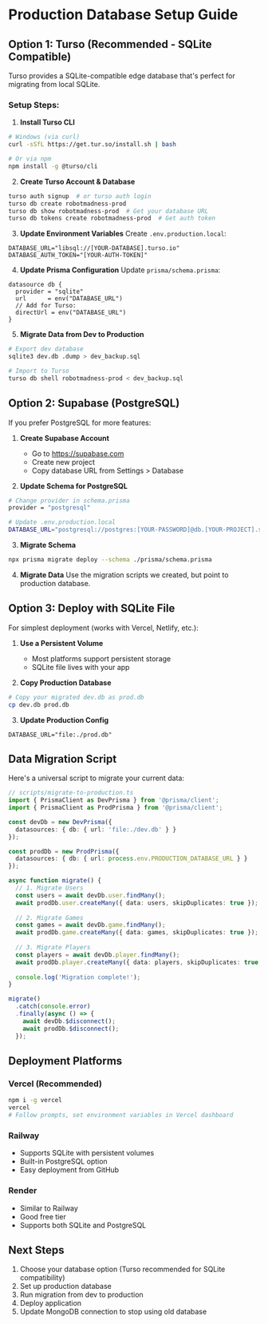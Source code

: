 # Production Database Setup Guide

## Option 1: Turso (Recommended - SQLite Compatible)

Turso provides a SQLite-compatible edge database that's perfect for migrating from local SQLite.

### Setup Steps:

1. **Install Turso CLI**
```bash
# Windows (via curl)
curl -sSfL https://get.tur.so/install.sh | bash

# Or via npm
npm install -g @turso/cli
```

2. **Create Turso Account & Database**
```bash
turso auth signup  # or turso auth login
turso db create robotmadness-prod
turso db show robotmadness-prod  # Get your database URL
turso db tokens create robotmadness-prod  # Get auth token
```

3. **Update Environment Variables**
Create `.env.production.local`:
```
DATABASE_URL="libsql://[YOUR-DATABASE].turso.io"
DATABASE_AUTH_TOKEN="[YOUR-AUTH-TOKEN]"
```

4. **Update Prisma Configuration**
Update `prisma/schema.prisma`:
```prisma
datasource db {
  provider = "sqlite"
  url      = env("DATABASE_URL")
  // Add for Turso:
  directUrl = env("DATABASE_URL")
}
```

5. **Migrate Data from Dev to Production**
```bash
# Export dev database
sqlite3 dev.db .dump > dev_backup.sql

# Import to Turso
turso db shell robotmadness-prod < dev_backup.sql
```

## Option 2: Supabase (PostgreSQL)

If you prefer PostgreSQL for more features:

1. **Create Supabase Account**
   - Go to https://supabase.com
   - Create new project
   - Copy database URL from Settings > Database

2. **Update Schema for PostgreSQL**
```bash
# Change provider in schema.prisma
provider = "postgresql"

# Update .env.production.local
DATABASE_URL="postgresql://postgres:[YOUR-PASSWORD]@db.[YOUR-PROJECT].supabase.co:5432/postgres"
```

3. **Migrate Schema**
```bash
npx prisma migrate deploy --schema ./prisma/schema.prisma
```

4. **Migrate Data**
Use the migration scripts we created, but point to production database.

## Option 3: Deploy with SQLite File

For simplest deployment (works with Vercel, Netlify, etc.):

1. **Use a Persistent Volume**
   - Most platforms support persistent storage
   - SQLite file lives with your app

2. **Copy Production Database**
```bash
# Copy your migrated dev.db as prod.db
cp dev.db prod.db
```

3. **Update Production Config**
```env
DATABASE_URL="file:./prod.db"
```

## Data Migration Script

Here's a universal script to migrate your current data:

```typescript
// scripts/migrate-to-production.ts
import { PrismaClient as DevPrisma } from '@prisma/client';
import { PrismaClient as ProdPrisma } from '@prisma/client';

const devDb = new DevPrisma({
  datasources: { db: { url: 'file:./dev.db' } }
});

const prodDb = new ProdPrisma({
  datasources: { db: { url: process.env.PRODUCTION_DATABASE_URL } }
});

async function migrate() {
  // 1. Migrate Users
  const users = await devDb.user.findMany();
  await prodDb.user.createMany({ data: users, skipDuplicates: true });
  
  // 2. Migrate Games
  const games = await devDb.game.findMany();
  await prodDb.game.createMany({ data: games, skipDuplicates: true });
  
  // 3. Migrate Players
  const players = await devDb.player.findMany();
  await prodDb.player.createMany({ data: players, skipDuplicates: true });
  
  console.log('Migration complete!');
}

migrate()
  .catch(console.error)
  .finally(async () => {
    await devDb.$disconnect();
    await prodDb.$disconnect();
  });
```

## Deployment Platforms

### Vercel (Recommended)
```bash
npm i -g vercel
vercel
# Follow prompts, set environment variables in Vercel dashboard
```

### Railway
- Supports SQLite with persistent volumes
- Built-in PostgreSQL option
- Easy deployment from GitHub

### Render
- Similar to Railway
- Good free tier
- Supports both SQLite and PostgreSQL

## Next Steps

1. Choose your database option (Turso recommended for SQLite compatibility)
2. Set up production database
3. Run migration from dev to production
4. Deploy application
5. Update MongoDB connection to stop using old database